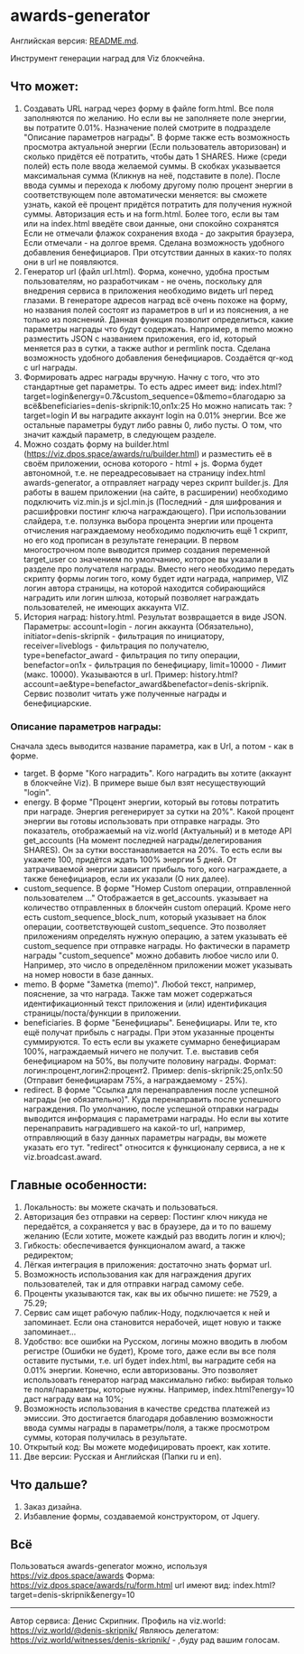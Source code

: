 # awards-generator
Английская версия: [README.md](README.md).

Инструмент генерации наград для Viz блокчейна.

## Что может:
1. Создавать URL наград через форму в файле form.html.
Все поля заполняются по желанию.
Но если вы не заполняете поле энергии, вы потратите 0.01%.
Назначение полей смотрите в подразделе "Описание параметров награды".
В форме также есть возможность просмотра актуальной энергии (Если пользователь авторизован) и сколько придётся её потратить, чтобы дать 1 SHARES.
Ниже (среди полей) есть поле ввода желаемой суммы. В скобках указывается максимальная сумма (Кликнув на неё, подставите в поле). После ввода суммы и перехода к любому другому полю процент энергии в соответствующем поле автоматически меняется: вы сможете узнать, какой её процент придётся потратить для получения нужной суммы.
Авторизация есть и на form.html. Более того, если вы там или на index.html введёте свои данные, они спокойно сохранятся
Если не отмечали флажок сохранения входа - до закрытия браузера,
Если отмечали - на долгое время.
Сделана возможность удобного добавления бенефициаров.
При отсутствии данных в каких-то полях они в url не появляются.
2. Генератор url (файл url.html).
Форма, конечно, удобна простым пользователям, но разработчикам - не очень, поскольку для внедрения сервиса в приложения необходимо видеть url перед глазами.
В генераторе адресов наград всё очень похоже на форму, но названия полей состоят из параметров в url и из пояснения, а не только из пояснений.
Данная функция позволит определиться, какие параметры награды что будут содержать. Например, в memo можно разместить JSON с названием приложения, его id, который меняется раз в сутки, а также author и permlink поста.
Сделана возможность удобного добавления бенефициаров.
Создаётся qr-код с url награды.
3. Формировать адрес награды вручную.
Начну с того, что это стандартные get параметры.
То есть адрес имеет вид:
index.html?target=login&energy=0.7&custom_sequence=0&memo=благодарю за всё&beneficiaries=denis-skripnik:10,on1x:25
Но можно написать так: ?target=login
И вы наградите аккаунт login на 0.01% энергии. Все же остальные параметры будут либо равны 0, либо пусты.
О том, что значит каждый параметр, в следующем разделе.
4. Можно создать форму на builder.html (https://viz.dpos.space/awards/ru/builder.html) и разместить её в своём приложении, основа которого - html + js.
Форма будет автономной, т.е. не переадресовывает на страницу index.html awards-generator, а отправляет награду через скрипт builder.js.
Для работы в вашем приложении (на сайте, в расширении) необходимо подключить viz.min.js и sjcl.min.js (Последний - для шифрования и расшифровки постинг ключа награждающего).
При использовании слайдера, т.е. ползунка выбора процента энергии или процента отчисления награждаемому необходимо подключить ещё 1 скрипт, но его код прописан в результате генерации.
В первом многострочном поле выводится пример создания переменной target_user со значением по умолчанию, которое вы указали в разделе про получателя награды. Вместо него необходимо передать скрипту формы логин того, кому будет идти награда, например, VIZ логин автора страницы, на которой находится собирающийся наградить или логин шлюза, который позволяет награждать пользователей, не имеющих аккаунта VIZ.
5. История наград: history.html. Результат возвращается в виде JSON.
Параметры: account=login - логин аккаунта (Обязательно), initiator=denis-skripnik - фильтрация по инициатору, receiver=liveblogs - фильтрация по получателю, type=benefactor_award - фильтрация по типу операции, benefactor=on1x - фильтрация по бенефициару, limit=10000 - Лимит (макс. 10000).
Указываются в url. Пример: history.html?account=ae&type=benefactor_award&benefactor=denis-skripnik.
Сервис позволит читать уже полученные награды и бенефициарские.

### Описание параметров награды:
Сначала здесь выводится название параметра, как в Url, а потом - как в форме.
- target. В форме "Кого наградить".
Кого наградить вы хотите (аккаунт в блокчейне Viz). В примере выше был взят несуществующий "login".
- energy. В форме "Процент энергии, который вы готовы потратить при награде. Энергия регенерирует за сутки на 20%".
Какой процент энергии вы готовы использовать при отправке награды.
Это показатель, отображаемый на viz.world (Актуальный) и в методе API get_accounts (На момент последней награды/делегирования SHARES).
Он за сутки восстанавливается на 20%. То есть если вы укажете 100, придётся ждать 100% энергии 5 дней.
От затрачиваемой энергии зависит прибыль того, кого награждаете, а также бенефициаров, если их указали (О них далее).
- custom_sequence. В форме "Номер Custom операции, отправленной пользователем ..."
Отображается в get_accounts. указывает на количество отправленных в блокчейн custom операций.
Кроме него есть custom_sequence_block_num, который указывает на блок операции, соответствующей custom_sequence.
Это позволяет приложениям определять нужную операцию, а затем указывать её custom_sequence при отправке награды.
Но фактически в параметр награды "custom_sequence" можно добавить любое число или 0.
Например, это число в определённом приложении может указывать на номер новости в базе данных.
- memo. В форме "Заметка (memo)".
Любой текст, например, пояснение, за что награда.
Также там может содержаться идентификационный текст приложения и (или) идентификация страницы/поста/функции в приложении.
- beneficiaries. В форме "Бенефициары".
Бенефициары. Или те, кто ещё получат прибыль с награды.
При этом указанные проценты суммируются. То есть если вы укажете суммарно бенефициарам 100%, награждаемый ничего не получит.
Т.е. выставив себя бенефициаром на 50%, вы получите половину награды.
Формат:
логин:процент,логин2:процент2. Пример:
denis-skripnik:25,on1x:50 (Отправит бенефициарам 75%, а награждаемому - 25%).
- redirect. В форме "Ссылка для перенаправления после успешной награды (не обязательно)".
Куда перенаправить после успешного награждения.
По умолчанию, после успешной отправки награды выводится информация с параметрами награды. Но если вы хотите перенаправить наградившего на какой-то url, например, отправляющий в базу данных параметры награды, вы можете указать его тут.
"redirect" относится к функционалу сервиса, а не к viz.broadcast.award.

## Главные особенности:
1. Локальность: вы можете скачать и пользоваться.
2. Авторизация без отправки на сервер: Постинг ключ никуда не передаётся, а сохраняется у вас в браузере, да и то по вашему желанию (Если хотите, можете каждый раз вводить логин и ключ);
3. Гибкость: обеспечивается функционалом award, а также редиректом;
4. Лёгкая интеграция в приложения: достаточно знать формат url.
5. Возможность использования как для награждения других пользователей, так и для отправки наград самому себе.
6. Проценты указываются так, как вы их обычно пишете: не 7529, а 75.29;
7. Сервис сам ищет рабочую паблик-Ноду, подключается к ней и запоминает. Если она становится нерабочей, ищет новую и также запоминает...
8. Удобство: все ошибки на Русском, логины можно вводить в любом регистре (Ошибки не будет), 
Кроме того, даже если вы все поля оставите пустыми, т.е. url будет index.html, вы наградите себя на 0.01% энергии. Конечно, если авторизованы.
Это позволяет использовать генератор наград максимально гибко: выбирая только те поля/параметры, которые нужны. Например, index.html?energy=10 даст награду вам на 10%;
9. Возможность использования в качестве средства платежей из эмиссии. Это достигается благодаря добавлению возможности ввода суммы награды в параметры/поля, а также просмотром суммы, которая получилась в результате.
10. Открытый код: Вы можете модефицировать проект, как хотите.
11. Две версии: Русская и Английская (Папки ru и en).

## Что дальше?
1. Заказ дизайна.
2. Избавление формы, создаваемой конструктором, от Jquery.

## Всё
Пользоваться awards-generator можно, используя https://viz.dpos.space/awards
Форма: https://viz.dpos.space/awards/ru/form.html
url имеют вид: index.html?target=denis-skripnik&energy=10

***

Автор сервиса: Денис Скрипник.
Профиль на viz.world: https://viz.world/@denis-skripnik/
Являюсь делегатом: https://viz.world/witnesses/denis-skripnik/ - ,буду рад вашим голосам.